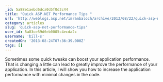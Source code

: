 ```yaml
---
_id: 5a88e1aebd6dca0d5f0d2c44
title: "Quick ASP.NET Performance Tips "
url: 'http://weblogs.asp.net/imranbaloch/archive/2013/08/22/quick-asp-net-performance-tips.aspx'
category: articles
slug: 'quick-asp-net-performance-tips'
user_id: 5a83ce59d6eb0005c4ecda2c
username: 'bill-s'
createdOn: '2013-08-24T07:36:39.000Z'
tags: []
---
```


Sometimes some quick tweaks can boost your application performance. That is changing a little can lead to greatly improve the performance of your application. In this article, I will show you how to increase the application performance with minimal changes in the code.
